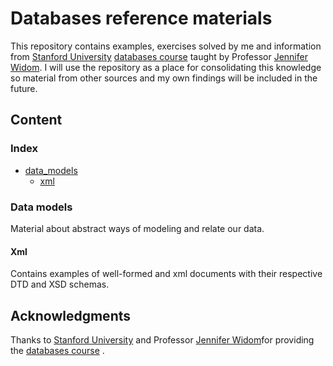 # Databases reference materials

This repository contains examples, exercises solved by me and information from [Stanford University](https://www.stanford.edu/) [databases course](https://lagunita.stanford.edu/courses/Home/Databases/Engineering/about) taught by Professor [Jennifer Widom](https://cs.stanford.edu/people/widom/). I will use the repository as a place for consolidating this knowledge so material from other sources and my own findings will be included in the future.

## Content

### Index

- [data_models](data_models)
  - [xml](data_models/xml/)

### Data models

Material about abstract ways of modeling and relate our data.

#### Xml

Contains examples of well-formed and xml documents with their respective DTD and XSD schemas.

## Acknowledgments

Thanks to [Stanford University](https://www.stanford.edu/) and Professor [Jennifer Widom](https://cs.stanford.edu/people/widom/)for providing the [databases course](https://lagunita.stanford.edu/courses/Home/Databases/Engineering/about) .
